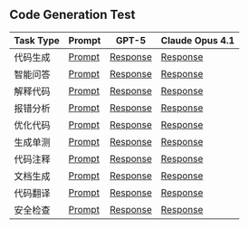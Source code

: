 ## Code Generation Test
| Task Type | Prompt | GPT-5 | Claude Opus 4.1 |
|-----------|----------------------|------------------|---------------|
| 代码生成 | [Prompt](./prompts-completion.txt) | [Response](./response-gpt5-completion.txt) | [Response](./response-claude41-completion.txt) |
| 智能问答 | [Prompt](./prompts-QnA.txt) | [Response](./response-gpt5-QnA.txt) | [Response](./response-claude41-QnA.txt) |
| 解释代码 | [Prompt](./prompts-explain.txt) | [Response](./response-gpt5-explain.txt) | [Response](./response-claude41-explain.txt) |
| 报错分析 | [Prompt](./prompts-erranalysis.txt) | [Response](./response-gpt5-erranalysis.txt) | [Response](./response-claude41-erranalysis.txt) |
| 优化代码 | [Prompt](./prompts-optimization.txt) | [Response](./response-gpt5-optimization.txt) | [Response](./response-claude41-optimization.txt) |
| 生成单测 | [Prompt](./prompts-unittestcase.txt) | [Response](./response-gpt5-unittestcase.txt) | [Response](./response-claude41-unittestcase.txt) |
| 代码注释 | [Prompt](./prompts-codecomments.txt) | [Response](./response-gpt5-codecomments.txt) | [Response](./response-claude41-codecomments.txt) |
| 文档生成 | [Prompt](./prompts-generatedoc.txt) | [Response](./response-gpt5-generatedoc.txt) | [Response](./response-claude41-generatedoc.txt) |
| 代码翻译 | [Prompt](./prompts-codetranslation.txt) | [Response](./response-gpt5-codetranslation.txt) | [Response](./response-claude41-codetranslation.txt) |
| 安全检查 | [Prompt](./prompts-securitycheck.txt) | [Response](./response-gpt5-securitycheck.txt) | [Response](./response-claude41-securitycheck.txt) |
